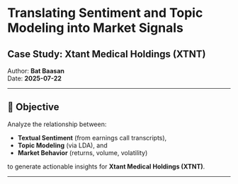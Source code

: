 # Translating Sentiment and Topic Modeling into Market Signals
## Case Study: Xtant Medical Holdings (XTNT)

Author: **Bat Baasan**  
Date: **2025-07-22**

---

## 🧠 Objective

Analyze the relationship between:
- **Textual Sentiment** (from earnings call transcripts),
- **Topic Modeling** (via LDA), and
- **Market Behavior** (returns, volume, volatility)

to generate actionable insights for **Xtant Medical Holdings (XTNT)**.

---

